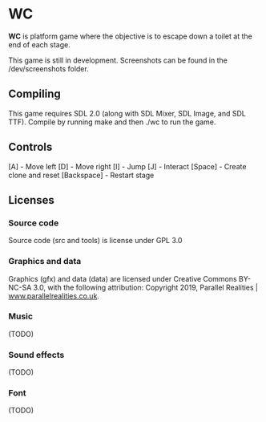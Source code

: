  # WC
**WC** is platform game where the objective is to escape down a toilet at the end of each stage.

This game is still in development. Screenshots can be found in the /dev/screenshots folder.

## Compiling
This game requires SDL 2.0 (along with SDL Mixer, SDL Image, and SDL TTF). Compile by running make and then ./wc to run the game.

## Controls
[A] - Move left
[D] - Move right
[I] - Jump
[J] - Interact
[Space] - Create clone and reset
[Backspace] - Restart stage

## Licenses
### Source code
Source code (src and tools) is license under GPL 3.0

### Graphics and data
Graphics (gfx) and data (data) are licensed under Creative Commons BY-NC-SA 3.0, with the following attribution: Copyright 2019, Parallel Realities | www.parallelrealities.co.uk.

### Music
(TODO)

### Sound effects
(TODO)

### Font
(TODO)

